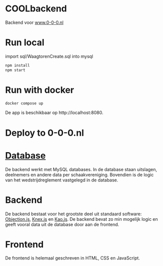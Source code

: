 # COOLbackend

Backend voor www.0-0-0.nl

# Run local

import sql/WaagtorenCreate.sql into mysql

```sh
npm install
npm start
```

# Run with docker

```sh
docker compose up
```

De app is beschikbaar op http://localhost:8080.


# Deploy to 0-0-0.nl

# [Database](doc/database.md)
De backend werkt met MySQL databases. In de database staan uitslagen, deelnemers en andere data per schaakvereniging.
Bovendien is de logic van het wedstrijdreglement vastgelegd in de database.

# Backend 
De backend bestaat voor het grootste deel uit standaard software:
[Objection.js](https://vincit.github.io/objection.js), 
[Knex.js](http://knexjs.org/) en
[Kao.js](https://koajs.com/).
De backend bevat zo min mogelijk logic en geeft vooral data uit de database door aan de frontend.

# Frontend
De frontend is helemaal geschreven in HTML, CSS en JavaScript.
